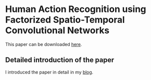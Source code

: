 # Human Action Recognition using Factorized Spatio-Temporal Convolutional Networks
This paper can be downloaded [here](https://www.cv-foundation.org/openaccess/content_iccv_2015/papers/Sun_Human_Action_Recognition_ICCV_2015_paper.pdf).

## Detailed introduction of the paper
I introduced the paper in detail in my [blog](https://blog.csdn.net/zzmshuai/article/details/84880257).


